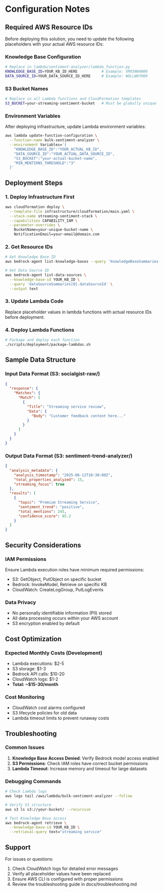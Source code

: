 # Configuration Notes

## Required AWS Resource IDs

Before deploying this solution, you need to update the following placeholders with your actual AWS resource IDs:

### Knowledge Base Configuration
```bash
# Replace in lambda/sentiment-analyzer/lambda_function.py
KNOWLEDGE_BASE_ID=YOUR_KB_ID_HERE           # Example: VMX5NN4N00
DATA_SOURCE_ID=YOUR_DATA_SOURCE_ID_HERE     # Example: WOLLW07H00
```

### S3 Bucket Names
```bash
# Replace in all Lambda functions and CloudFormation templates
S3_BUCKET=your-streaming-sentiment-bucket   # Must be globally unique
```

### Environment Variables
After deploying infrastructure, update Lambda environment variables:

```bash
aws lambda update-function-configuration \
  --function-name bulk-sentiment-analyzer \
  --environment Variables='{
    "KNOWLEDGE_BASE_ID":"YOUR_ACTUAL_KB_ID",
    "DATA_SOURCE_ID":"YOUR_ACTUAL_DATA_SOURCE_ID",
    "S3_BUCKET":"your-actual-bucket-name",
    "MIN_MENTIONS_THRESHOLD":"3"
  }'
```

## Deployment Steps

### 1. Deploy Infrastructure First
```bash
aws cloudformation deploy \
  --template-file infrastructure/cloudformation/main.yaml \
  --stack-name streaming-sentiment-stack \
  --capabilities CAPABILITY_IAM \
  --parameter-overrides \
    BucketName=your-unique-bucket-name \
    NotificationEmail=your-email@domain.com
```

### 2. Get Resource IDs
```bash
# Get Knowledge Base ID
aws bedrock-agent list-knowledge-bases --query 'knowledgeBaseSummaries[?name==`Streaming-Sentiment-KB-development`].knowledgeBaseId' --output text

# Get Data Source ID  
aws bedrock-agent list-data-sources \
  --knowledge-base-id YOUR_KB_ID \
  --query 'dataSourceSummaries[0].dataSourceId' \
  --output text
```

### 3. Update Lambda Code
Replace placeholder values in lambda functions with actual resource IDs before deployment.

### 4. Deploy Lambda Functions
```bash
# Package and deploy each function
./scripts/deployment/package-lambdas.sh
```

## Sample Data Structure

### Input Data Format (S3: socialgist-raw/)
```json
{
  "response": {
    "Matches": {
      "Match": [
        {
          "Title": "Streaming service review",
          "Data": {
            "Body": "Customer feedback content here..."
          }
        }
      ]
    }
  }
}
```

### Output Data Format (S3: sentiment-trend-analyzer/)
```json
{
  "analysis_metadata": {
    "analysis_timestamp": "2025-06-12T10:30:00Z",
    "total_properties_analyzed": 15,
    "streaming_focus": true
  },
  "results": [
    {
      "topic": "Premium Streaming Service",
      "sentiment_trend": "positive",
      "total_mentions": 245,
      "confidence_score": 85.2
    }
  ]
}
```

## Security Considerations

### IAM Permissions
Ensure Lambda execution roles have minimum required permissions:
- S3: GetObject, PutObject on specific bucket
- Bedrock: InvokeModel, Retrieve on specific KB
- CloudWatch: CreateLogGroup, PutLogEvents

### Data Privacy
- No personally identifiable information (PII) stored
- All data processing occurs within your AWS account
- S3 encryption enabled by default

## Cost Optimization

### Expected Monthly Costs (Development)
- Lambda executions: $2-5
- S3 storage: $1-3  
- Bedrock API calls: $10-20
- CloudWatch logs: $1-2
- **Total: ~$15-30/month**

### Cost Monitoring
- CloudWatch cost alarms configured
- S3 lifecycle policies for old data
- Lambda timeout limits to prevent runaway costs

## Troubleshooting

### Common Issues
1. **Knowledge Base Access Denied**: Verify Bedrock model access enabled
2. **S3 Permissions**: Check IAM roles have correct bucket permissions
3. **Lambda Timeout**: Increase memory and timeout for large datasets

### Debugging Commands
```bash
# Check Lambda logs
aws logs tail /aws/lambda/bulk-sentiment-analyzer --follow

# Verify S3 structure
aws s3 ls s3://your-bucket/ --recursive

# Test Knowledge Base access
aws bedrock-agent retrieve \
  --knowledge-base-id YOUR_KB_ID \
  --retrieval-query text="streaming service"
```

## Support

For issues or questions:
1. Check CloudWatch logs for detailed error messages
2. Verify all placeholder values have been replaced
3. Ensure AWS CLI is configured with proper permissions
4. Review the troubleshooting guide in docs/troubleshooting.md
